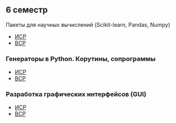 ## 6 семестр
Пакеты для научных вычислений (Scikit-learn, Pandas, Numpy)
* <a href="https://replit.com/@eivygovsky/isr-10#main.py">ИСР</a>
* <a href="https://replit.com/@eivygovsky/vsr-6#main.py">ВСР</a>
### Генераторы в Python. Корутины, сопрограммы
* <a href="https://replit.com/@eivygovsky/isr-11#main.py">ИСР</a>
* <a href="https://replit.com/@eivygovsky/vsr-7#main.py">ВСР</a>
### Разработка графических интерфейсов (GUI)
* <a href="https://github.com/eugenexii/prog/tree/master/sem6/isr">ИСР</a> 
* <a href="https://github.com/eugenexii/prog/blob/master/sem6/VSR3.py">ВСР</a>